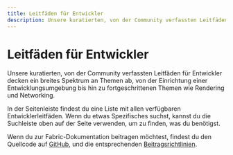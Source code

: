 ```yaml
---
title: Leitfäden für Entwickler
description: Unsere kuratierten, von der Community verfassten Leitfäden für Entwickler decken ein breites Spektrum an Themen ab, von der Einrichtung einer Entwicklungsumgebung bis hin zu fortgeschrittenen Themen wie Rendering und Networking.
---
```


# Leitfäden für Entwickler

Unsere kuratierten, von der Community verfassten Leitfäden für Entwickler decken ein breites Spektrum an Themen ab, von der Einrichtung einer Entwicklungsumgebung bis hin zu fortgeschrittenen Themen wie Rendering und Networking.

In der Seitenleiste findest du eine Liste mit allen verfügbaren Entwicklerleitfäden. Wenn du etwas Spezifisches suchst, kannst du die Suchleiste oben auf der Seite verwenden, um zu finden, was du benötigst.

Wenn du zur Fabric-Dokumentation beitragen möchtest, findest du den Quellcode auf [GitHub](https://github.com/FabricMC/fabric-docs), und die entsprechenden [Beitragsrichtlinien](/contributing).
